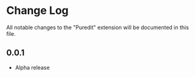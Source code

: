 # Change Log

All notable changes to the "Puredit" extension will be documented in this file.

## 0.0.1

- Alpha release
